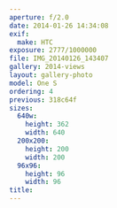 ```yaml
---
aperture: f/2.0
date: 2014-01-26 14:34:08
exif:
  make: HTC
exposure: 2777/1000000
file: IMG_20140126_143407
gallery: 2014-views
layout: gallery-photo
model: One S
ordering: 4
previous: 318c64f
sizes:
  640w:
    height: 362
    width: 640
  200x200:
    height: 200
    width: 200
  96x96:
    height: 96
    width: 96
title: 
---
```

